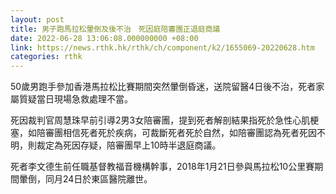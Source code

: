 ```yaml
---
layout: post
title: 男子跑馬拉松暈倒及後不治　死因庭陪審團正退庭商議
date: 2022-06-28 13:06:08.000000000 +08:00
link: https://news.rthk.hk/rthk/ch/component/k2/1655069-20220628.htm
categories: rthk
---
```


50歲男跑手參加香港馬拉松比賽期間突然暈倒昏迷，送院留醫4日後不治，死者家屬質疑當日現場急救處理不當。

死因裁判官周慧珠早前引導2男3女陪審團，提到死者解剖結果指死於急性心肌梗塞，如陪審團相信死者死於疾病，可裁斷死者死於自然，如陪審團認為死者死因不明，則裁定為死因存疑，陪審團早上10時半退庭商議。

死者李文德生前任職基督教福音機構幹事，2018年1月21日參與馬拉松10公里賽期間暈倒，同月24日於東區醫院離世。
